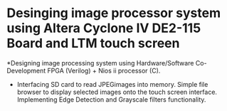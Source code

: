 # Desinging image processor system using Altera Cyclone IV DE2-115 Board and LTM touch screen
*Designing image processing system using Hardware/Software Co-Development FPGA (Verilog) + Nios ii processor (C).
* Interfacing SD card to read JPEGimages into memory.
Simple file browser to display selected images onto the touch screen interface.
Implementing Edge Detection and Grayscale filters functionality.
